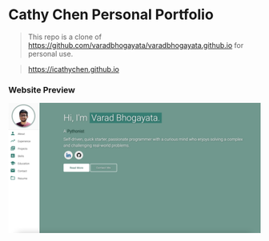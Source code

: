 # Cathy Chen Personal Portfolio 
> This repo is a clone of https://github.com/varadbhogayata/varadbhogayata.github.io for personal use.

> https://icathychen.github.io


### Website Preview
<p align="center"> 
  <kbd>
    <img src="assets/img/act1.png">
  </a>
  </kbd>
</p>

